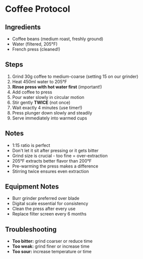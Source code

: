 # Coffee Protocol

## Ingredients
- Coffee beans (medium roast, freshly ground)
- Water (filtered, 205°F)
- French press (cleaned!)

## Steps
1. Grind 30g coffee to medium-coarse (setting 15 on our grinder)
2. Heat 450ml water to 205°F 
3. **Rinse press with hot water first** (important!)
4. Add coffee to press
5. Pour water slowly in circular motion
6. Stir gently **TWICE** (not once)
7. Wait exactly 4 minutes (use timer!)
8. Press plunger down slowly and steadily
9. Serve immediately into warmed cups

## Notes
- 1:15 ratio is perfect
- Don't let it sit after pressing or it gets bitter
- Grind size is crucial - too fine = over-extraction
- 205°F extracts better flavor than 200°F
- Pre-warming the press makes a difference
- Stirring twice ensures even extraction

## Equipment Notes
- Burr grinder preferred over blade
- Digital scale essential for consistency
- Clean the press after every use
- Replace filter screen every 6 months

## Troubleshooting
- **Too bitter:** grind coarser or reduce time
- **Too weak:** grind finer or increase time
- **Too sour:** increase temperature or time